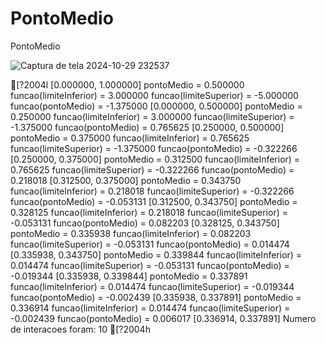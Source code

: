# PontoMedio
PontoMedio


![Captura de tela 2024-10-29 232537](https://github.com/user-attachments/assets/8c9a56f2-7e7c-4a42-80d0-21178fb42e7a)

[?2004l
[0.000000, 1.000000]
pontoMedio = 0.500000
funcao(limiteInferior) = 3.000000
funcao(limiteSuperior) = -5.000000
funcao(pontoMedio) = -1.375000
[0.000000, 0.500000]
pontoMedio = 0.250000
funcao(limiteInferior) = 3.000000
funcao(limiteSuperior) = -1.375000
funcao(pontoMedio) = 0.765625
[0.250000, 0.500000]
pontoMedio = 0.375000
funcao(limiteInferior) = 0.765625
funcao(limiteSuperior) = -1.375000
funcao(pontoMedio) = -0.322266
[0.250000, 0.375000]
pontoMedio = 0.312500
funcao(limiteInferior) = 0.765625
funcao(limiteSuperior) = -0.322266
funcao(pontoMedio) = 0.218018
[0.312500, 0.375000]
pontoMedio = 0.343750
funcao(limiteInferior) = 0.218018
funcao(limiteSuperior) = -0.322266
funcao(pontoMedio) = -0.053131
[0.312500, 0.343750]
pontoMedio = 0.328125
funcao(limiteInferior) = 0.218018
funcao(limiteSuperior) = -0.053131
funcao(pontoMedio) = 0.082203
[0.328125, 0.343750]
pontoMedio = 0.335938
funcao(limiteInferior) = 0.082203
funcao(limiteSuperior) = -0.053131
funcao(pontoMedio) = 0.014474
[0.335938, 0.343750]
pontoMedio = 0.339844
funcao(limiteInferior) = 0.014474
funcao(limiteSuperior) = -0.053131
funcao(pontoMedio) = -0.019344
[0.335938, 0.339844]
pontoMedio = 0.337891
funcao(limiteInferior) = 0.014474
funcao(limiteSuperior) = -0.019344
funcao(pontoMedio) = -0.002439
[0.335938, 0.337891]
pontoMedio = 0.336914
funcao(limiteInferior) = 0.014474
funcao(limiteSuperior) = -0.002439
funcao(pontoMedio) = 0.006017
[0.336914, 0.337891]
Numero de interacoes foram: 10
[?2004h

